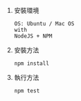 1. 安裝環境
	
	```
	OS: Ubuntu / Mac OS
	with 
	NodeJS + NPM
	```

2. 安裝方法
	
	```
	npm install
	```

3. 執行方法
	
	```
	npm test
	```
